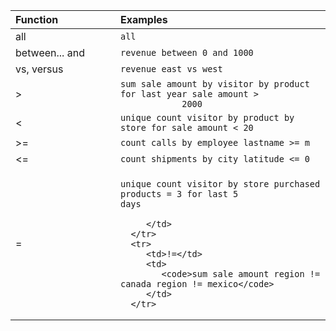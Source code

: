 <table>
   <colgroup>
      <col style="width:25%" />
      <col style="width:50%" />
   </colgroup>
   <thead class="thead" style="text-align:left;">
      <tr>
         <th class="entry cellrowborder">Function</th>
         <th class="entry cellrowborder">Examples</th>
      </tr>
   </thead>
   <tbody class="tbody">
      <tr>
         <td>all</td>
         <td><code>all</code> </td>
      </tr>
      <tr>
         <td>between... and</td>
         <td>
            <code>revenue between 0 and 1000</code>
         </td>
      </tr>
      <tr>
         <td>vs, versus</td>
         <td>
            <code>revenue east vs west</code>
         </td>
      </tr>
      <tr>
         <td>&gt;</td>
         <td>
            <code>sum sale amount by visitor by product for last year sale amount &gt;
            2000</code>
         </td>
      </tr>
      <tr>
         <td>&lt;</td>
         <td>
            <code>unique count visitor by product by store for sale amount &lt; 20</code>
         </td>
      </tr>
      <tr>
         <td>&gt;=</td>
         <td>
            <code>count calls by employee lastname &gt;= m</code>
         </td>
      </tr>
      <tr>
         <td>&lt;=</td>
         <td>
            <code>count shipments by city latitude &lt;= 0</code>
         </td>
      </tr>
      <tr>
         <td>=</td>
         <td>

<code>unique count visitor by store purchased products = 3 for last 5
days</code>

         </td>
      </tr>
      <tr>
         <td>!=</td>
         <td>
            <code>sum sale amount region != canada region != mexico</code>
         </td>
      </tr>
   </tbody>
</table>
